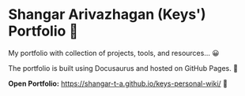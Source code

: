 # Shangar Arivazhagan (Keys') Portfolio 🤖

My portfolio with collection of projects, tools, and resources... 😀

The portfolio is built using Docusaurus and hosted on GitHub Pages. 🦖

**Open Portfolio:** <https://shangar-t-a.github.io/keys-personal-wiki/> 🚀
